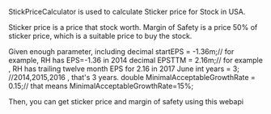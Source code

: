 StickPriceCalculator is used to calculate Sticker price for Stock in USA.

Sticker price is a price that stock worth.
Margin of Safety is a price 50% of sticker price, which is a suitable price to buy the stock.

Given enough parameter, including 
            decimal startEPS = -1.36m;// for example, RH has EPS=-1.36 in 2014
            decimal EPSTTM = 2.16m;// for example , RH has trailing twelve month EPS for 2.16 in 2017 June
            int years = 3; //2014,2015,2016 , that's 3 years.
            double MinimalAcceptableGrowthRate = 0.15;// that means MinimalAcceptableGrowthRate=15%;
            
Then, you can get sticker price and margin of safety using this webapi